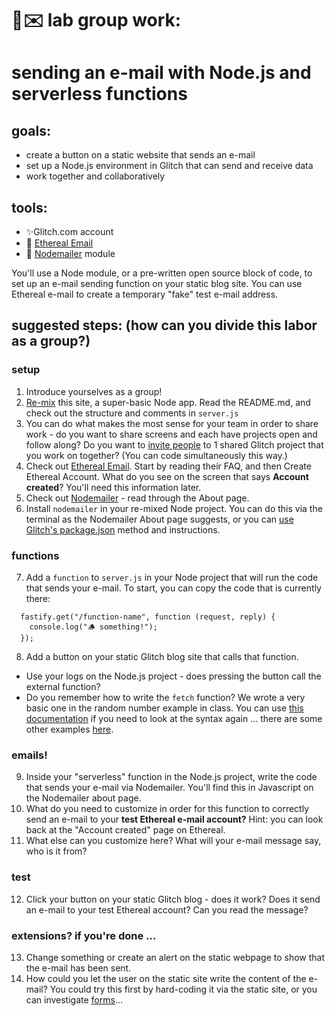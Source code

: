 # 🤖✉️ lab group work: 
# sending an e-mail with Node.js and serverless functions

## goals:
- create a button on a static website that sends an e-mail
- set up a Node.js environment in Glitch that can send and receive data
- work together and collaboratively 

## tools:
- ✨Glitch.com account
- 🦆 [Ethereal Email](https://ethereal.email/)
- 📧 [Nodemailer](https://nodemailer.com/about/) module

You'll use a Node module, or a pre-written open source block of code, to set up an e-mail sending function on your static blog site. You can use Ethereal e-mail to create a temporary "fake" test e-mail address.

## suggested steps: (how can you divide this labor as a group?)

### setup
1. Introduce yourselves as a group! 
2. [Re-mix](https://glitch.com/edit/#!/faint-rustic-anaconda) this site, a super-basic Node app. Read the README.md, and check out the structure and comments in `server.js`
3. You can do what makes the most sense for your team in order to share work - do you want to share screens and each have projects open and follow along? Do you want to [invite people](https://glitch.happyfox.com/kb/article/49-inviting-members-to-your-project/) to 1 shared Glitch project that you work on together? (You can code simultaneously this way.)  
4. Check out [Ethereal Email](https://ethereal.email/). Start by reading their FAQ, and then Create Ethereal Account. What do you see on the screen that says **Account created**? You'll need this information later.
5. Check out [Nodemailer](https://nodemailer.com/about/) - read through the About page.
6. Install `nodemailer` in your re-mixed Node project. You can do this via the terminal as the Nodemailer About page suggests, or you can [use Glitch's package.json](https://help.glitch.com/kb/article/42-adding-npm-packages/) method and instructions. 

### functions
7. Add a `function` to `server.js` in your Node project that will run the code that sends your e-mail. To start, you can copy the code that is currently there: 
```
  fastify.get("/function-name", function (request, reply) {
    console.log("🪵 something!");
  });
```
8. Add a button on your static Glitch blog site that calls that function.
  - Use your logs on the Node.js project - does pressing the button call the external function?
  - Do you remember how to write the `fetch` function? We wrote a very basic one in the random number example in class. You can use [this documentation](https://developer.mozilla.org/en-US/docs/Web/API/Fetch_API/Using_Fetch) if you need to look at the syntax again ... there are some other examples [here](https://developers.google.com/web/updates/2015/03/introduction-to-fetch).

### emails!
9. Inside your "serverless" function in the Node.js project, write the code that sends your e-mail via Nodemailer. You'll find this in Javascript on the Nodemailer about page.
10. What do you need to customize in order for this function to correctly send an e-mail to your **test Ethereal e-mail account?** Hint: you can look back at the "Account created" page on Ethereal.
11. What else can you customize here? What will your e-mail message say, who is it from?

### test
12. Click your button on your static Glitch blog - does it work? Does it send an e-mail to your test Ethereal account? Can you read the message?
  

### extensions? if you're done ...
13. Change something or create an alert on the static webpage to show that the e-mail has been sent.
14. How could you let the user on the static site write the content of the e-mail? You could try this first by hard-coding it via the static site, or you can investigate [forms](https://simonplend.com/how-to-use-fetch-to-post-form-data-as-json-to-your-api/)...
